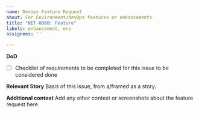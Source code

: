 ```yaml
---
name: Devops Feature Request
about: For Environment/devOps features or enhancements
title: "NET-0000: Feature"
labels: enhancement, env
assignees: ''

---
```


**DoD**
- [ ] Checklist of requirements to be completed for this issue to be considered done

**Relevant Story**
Basis of this issue, from a/framed as a story.

**Additional context**
Add any other context or screenshots about the feature request here.
